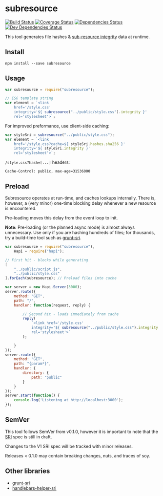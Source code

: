 # subresource

[![Build Status](https://travis-ci.org/neftaly/npm-subresource.svg?branch=master)](https://travis-ci.org/neftaly/npm-subresource)
[![Coverage Status](https://coveralls.io/repos/neftaly/npm-subresource/badge.svg?branch=master)](https://coveralls.io/r/neftaly/npm-subresource?branch=master)
[![Dependencies Status](https://david-dm.org/neftaly/npm-subresource.svg)](https://david-dm.org/neftaly/npm-subresource)
[![Dev Dependencies Status](https://david-dm.org/neftaly/npm-subresource/dev-status.svg)](https://david-dm.org/neftaly/npm-subresource#info=devDependencies)

This tool generates file hashes & [sub-resource integrity](https://srihash.org/) data at runtime.



## Install
```shell
npm install --save subresource
```



## Usage
```js
var subresource = require("subresource");

// ES6 template string
var element = `<link
    href='/style.css'
    integrity='${ subresource("../public/style.css").integrity }'
    rel='stylesheet'>`;
```

For improved preformance, use client-side caching:
```js
var styleSri = subresource("../public/style.css");
var element = `<link
    href='/style.css?cache=${ styleSri.hashes.sha256 }'
    integrity='${ styleSri.integrity }'
    rel='stylesheet'>`;
```

`/style.css?hash=[...]` headers:
```
Cache-Control: public, max-age=31536000
```



## Preload
Subresource operates at run-time, and caches lookups internally.
There is, however, a (very minor) one-time blocking delay whenever a new resource is encountered.

Pre-loading moves this delay from the event loop to init.

**Note:** Pre-loading (or the planned async mode) is almost always unnecessary.
Use only if you are hashing hundreds of files; for thousands, try a build-time tool such as [grunt-sri](https://github.com/neftaly/grunt-sri).

```js
var subresource = require("subresource"),
    Hapi = require("hapi");

// First hit - blocks while generating
[
    "../public/script.js",
    "../public/style.css"
].forEach(subresource); // Preload files into cache

var server = new Hapi.Server(3000);
server.route({
    method: "GET",
    path: "/",
    handler: function(request, reply) {

        // Second hit - loads immediately from cache
        reply(
            `<link href='/style.css'
            integrity='${ subresource("../public/style.css").integrity }'
            rel='stylesheet'>`
        );

    }
});
server.route({
    method: "GET",
    path: "{param*}",
    handler: {
        directory: {
            path: "public"
        }
    }
});
server.start(function() {
    console.log('Listening at http://localhost:3000');
});
```



## SemVer
This tool follows SemVer from v0.1.0, however it is important to note that the [SRI](http://www.w3.org/TR/SRI) spec is still in draft.

Changes to the V1 SRI spec will be tracked with minor releases.

Releases < 0.1.0 may contain breaking changes, nuts, and traces of soy.



## Other libraries
* [grunt-sri](https://github.com/neftaly/grunt-sri)
* [handlebars-helper-sri](https://github.com/neftaly/handlebars-helper-sri)
